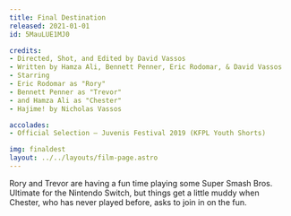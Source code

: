 ```yaml
---
title: Final Destination
released: 2021-01-01
id: 5MauLUE1MJ0

credits:
- Directed, Shot, and Edited by David Vassos
- Written by Hamza Ali, Bennett Penner, Eric Rodomar, & David Vassos
- Starring
- Eric Rodomar as "Rory"
- Bennett Penner as "Trevor"
- and Hamza Ali as "Chester"
- Hajime! by Nicholas Vassos

accolades:
- Official Selection — Juvenis Festival 2019 (KFPL Youth Shorts)

img: finaldest
layout: ../../layouts/film-page.astro
---
```


Rory and Trevor are having a fun time playing some Super Smash Bros. Ultimate for
the Nintendo Switch, but things get a little muddy when Chester, who has never played
before, asks to join in on the fun.

